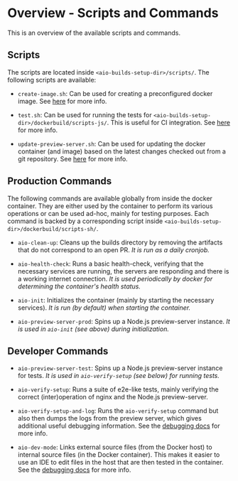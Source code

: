 # Overview - Scripts and Commands


This is an overview of the available scripts and commands.


## Scripts
The scripts are located inside `<aio-builds-setup-dir>/scripts/`. The following scripts are
available:

- `create-image.sh`:
  Can be used for creating a preconfigured docker image.
  See [here](vm-setup--create-docker-image.md) for more info.

- `test.sh`:
  Can be used for running the tests for `<aio-builds-setup-dir>/dockerbuild/scripts-js/`. This is
  useful for CI integration. See [here](misc--integrate-with-ci.md) for more info.

- `update-preview-server.sh`:
  Can be used for updating the docker container (and image) based on the latest changes checked out
  from a git repository. See [here](vm-setup--update-docker-container.md) for more info.


## Production Commands
The following commands are available globally from inside the docker container. They are either used
by the container to perform its various operations or can be used ad-hoc, mainly for testing
purposes. Each command is backed by a corresponding script inside
`<aio-builds-setup-dir>/dockerbuild/scripts-sh/`.

- `aio-clean-up`:
  Cleans up the builds directory by removing the artifacts that do not correspond to an open PR.
  _It is run as a daily cronjob._

- `aio-health-check`:
  Runs a basic health-check, verifying that the necessary services are running, the servers are
  responding and there is a working internet connection.
  _It is used periodically by docker for determining the container's health status._

- `aio-init`:
  Initializes the container (mainly by starting the necessary services).
  _It is run (by default) when starting the container._

- `aio-preview-server-prod`:
  Spins up a Node.js preview-server instance.
  _It is used in `aio-init` (see above) during initialization._


## Developer Commands

- `aio-preview-server-test`:
  Spins up a Node.js preview-server instance for tests.
  _It is used in `aio-verify-setup` (see below) for running tests._

- `aio-verify-setup`:
  Runs a suite of e2e-like tests, mainly verifying the correct (inter)operation of nginx and the
  Node.js preview-server.

- `aio-verify-setup-and-log`:
  Runs the `aio-verify-setup` command but also then dumps the logs from the preview server, which
  gives additional useful debugging information. See the [debugging docs](misc--debug-docker-container.md)
  for more info.

- `aio-dev-mode`:
  Links external source files (from the Docker host) to internal source files (in the Docker
  container). This makes it easier to use an IDE to edit files in the host that are then
  tested in the container. See the [debugging docs](misc--debug-docker-container.md) for more info.